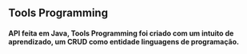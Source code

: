## Tools Programming

#### API feita em Java, **Tools Programming** foi criado com um intuito de aprendizado, um CRUD como entidade linguagens de programação.
